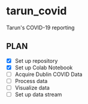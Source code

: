 # tarun_covid
Tarun's COVID-19 reporting

## PLAN
- [x] Set up repository
- [x] Set up Colab Notebook
- [ ] Acquire Dublin COVID Data
- [ ] Process data
- [ ] Visualize data
- [ ] Set up data stream

